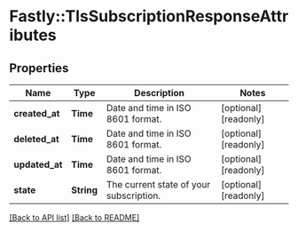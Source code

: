 # Fastly::TlsSubscriptionResponseAttributes

## Properties

| Name | Type | Description | Notes |
| ---- | ---- | ----------- | ----- |
| **created_at** | **Time** | Date and time in ISO 8601 format. | [optional][readonly] |
| **deleted_at** | **Time** | Date and time in ISO 8601 format. | [optional][readonly] |
| **updated_at** | **Time** | Date and time in ISO 8601 format. | [optional][readonly] |
| **state** | **String** | The current state of your subscription. | [optional][readonly] |

[[Back to API list]](../../README.md#endpoints) [[Back to README]](../../README.md)


